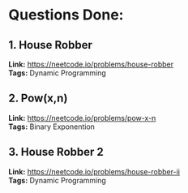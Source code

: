 # Questions Done:

## 1. House Robber    
**Link:** https://neetcode.io/problems/house-robber       
**Tags:** Dynamic Programming  


## 2. Pow(x,n)    
**Link:** https://neetcode.io/problems/pow-x-n       
**Tags:** Binary Exponention  


## 3. House Robber 2    
**Link:** https://neetcode.io/problems/house-robber-ii       
**Tags:** Dynamic Programming  